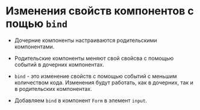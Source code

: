 # Изменения свойств компонентов с пощью `bind`

- Дочерние компоненты настраиваются родительскими компонентами.
- Родительские компоненты меняют свой свойсва с помощью событий в дочерних компонентах.
- `bind` - это изменение свойств с помощью событий с меньшим количеством кода. Изменения 
будут работать, как в дочерних, так и в родительских компонентах.

- Добавляем `bind` в компонент `Form` в элемент `input`.



